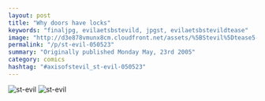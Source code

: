 ```yaml
---
layout: post
title: "Why doors have locks"
keywords: "finaljpg, evilaetsbstevild, jpgst, evilaetsbstevildtease"
image: "http://d3e878vmunx8cm.cloudfront.net/assets/%5BStevil%5Dtease5-23-05.jpg"
permalink: "/p/st-evil-050523"
summary: "Originally published Monday May, 23rd 2005"
category: comics
hashtag: "#axisofstevil_st-evil-050523"
---
```


![st-evil](http://d3e878vmunx8cm.cloudfront.net/assets/%5BStevil%5Dtease5-23-05.jpg)
![st-evil](http://d3e878vmunx8cm.cloudfront.net/assets/%5Bstevil%5D5-23-05final1.jpg)
